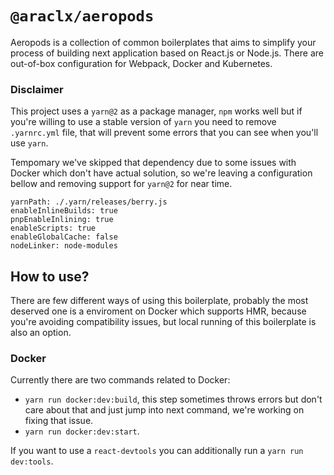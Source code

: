 # `@araclx/aeropods`
Aeropods is a collection of common boilerplates that aims to simplify your process of building next application based on React.js or Node.js. There are out-of-box configuration for Webpack, Docker and Kubernetes.


### Disclaimer
This project uses a `yarn@2` as a package manager, `npm` works well but if you're willing to use a stable version of `yarn` you need to remove `.yarnrc.yml` file, that will prevent some errors that you can see when you'll use `yarn`.

Tempomary we've skipped that dependency due to some issues with Docker which don't have actual solution, so we're leaving a configuration bellow and removing support for `yarn@2` for near time.

```
yarnPath: ./.yarn/releases/berry.js
enableInlineBuilds: true
pnpEnableInlining: true
enableScripts: true
enableGlobalCache: false
nodeLinker: node-modules
```

## How to use?
There are few different ways of using this boilerplate, probably the most deserved one is a enviroment on Docker which supports HMR, because you're avoiding compatibility issues, but local running of this boilerplate is also an option.

### Docker
Currently there are two commands related to Docker:
- `yarn run docker:dev:build`, this step sometimes throws errors but don't care about that and just jump into next command, we're working on fixing that issue.
- `yarn run docker:dev:start`.

If you want to use a `react-devtools` you can additionally run a `yarn run dev:tools`.
